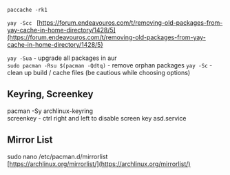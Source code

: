 `paccache -rk1  `
  
`yay -Scc ` 
[https://forum.endeavouros.com/t/removing-old-packages-from-yay-cache-in-home-directory/1428/5](https://forum.endeavouros.com/t/removing-old-packages-from-yay-cache-in-home-directory/1428/5)  
  
`yay -Sua` - upgrade all packages in aur  
`sudo pacman -Rsu $(pacman -Qdtq)` - remove orphan packages
`yay -Sc` - clean up build / cache files (be cautious while choosing options)
  
## Keyring, Screenkey  
pacman -Sy archlinux-keyring  
screenkey  - ctrl right and left to disable screen key
asd.service

## Mirror List
sudo nano /etc/pacman.d/mirrorlist  
[https://archlinux.org/mirrorlist/](https://archlinux.org/mirrorlist/)

